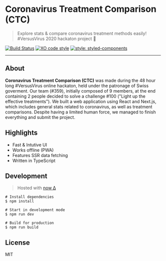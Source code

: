 # Coronavirus Treatment Comparison (CTC)

> Explore stats & compare coronavirus treatment methods easily! #VersusVirus 2020 hackaton project :rocket:

[![Build Status](https://travis-ci.org/Versus-Virus-Team-359/ctc.svg?branch=master)](https://travis-ci.org/Versus-Virus-Team-359/ctc)
[![XO code style](https://img.shields.io/badge/code_style-XO-5ed9c7.svg)](https://github.com/xojs/xo)
[![style: styled-components](https://img.shields.io/badge/style-%F0%9F%92%85%20styled--components-orange.svg?colorB=daa357&colorA=db748e)](https://github.com/styled-components/styled-components)

---

## About

**Coronavirus Treatment Comparison (CTC)** was made during the 48 hour long #VersusVirus online hackaton, held under the patronage of Swiss goverment.
Our team (#359), initially composed of 9 members, at the end containing 2 people decided to solve a challenge #100 ("Light up the effective treatments").
We built a web application using React and Next.js, which includes general stats related to coronavirus, as well as treatment comparisons.
Despite having a limited human force, we managed to finish everything and submit the project.

## Highlights

- Fast & Intutive UI
- Works offline (PWA)
- Features SSR data fetching
- Written in TypeScript

## Development

> Hosted with [now Δ](https://zeit.co/)

```
# Install dependencies
$ npm install

# Start in development mode
$ npm run dev

# Build for production
$ npm run build
```


## License

MIT
